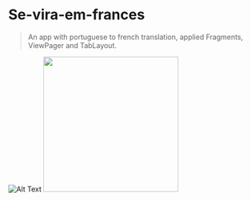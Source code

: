 # Se-vira-em-frances

> An app with portuguese to french translation, applied Fragments, ViewPager and TabLayout.

![Alt Text](https://https://i.imgur.com/w7cjNBl.gif)
<img src="https://i.imgur.com/w7cjNBl.gif" width="270">
